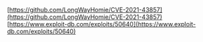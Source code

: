 [https://github.com/LongWayHomie/CVE-2021-43857](https://github.com/LongWayHomie/CVE-2021-43857)
[https://www.exploit-db.com/exploits/50640](https://www.exploit-db.com/exploits/50640)
